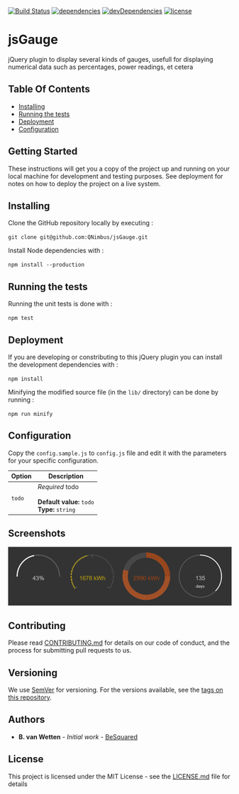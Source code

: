 [![Build Status](https://travis-ci.org/QNimbus/jsGauge.svg?branch=master)](https://travis-ci.org/QNimbus/jsGauge)
[![dependencies](https://david-dm.org/QNimbus/jsGauge.svg)](https://david-dm.org/QNimbus/jsGauge)
[![devDependencies](https://david-dm.org/QNimbus/jsGauge/dev-status.svg)](https://david-dm.org/QNimbus/jsGauge?type=dev)
[![license](https://img.shields.io/github/license/mashape/apistatus.svg)]()

# jsGauge

jQuery plugin to display several kinds of gauges, usefull for displaying numerical data such as percentages, power readings, et cetera

## Table Of Contents

- [Installing](#installing)
- [Running the tests](#running-the-tests)
- [Deployment](#deployment)
- [Configuration](#configuration)

## Getting Started

These instructions will get you a copy of the project up and running on your local machine for development and testing purposes. See deployment for notes on how to deploy the project on a live system.


## Installing

Clone the GitHub repository locally by executing :

`git clone git@github.com:QNimbus/jsGauge.git`

Install Node dependencies with :

`npm install --production`

## Running the tests

Running the unit tests is done with :

`npm test`

## Deployment

If you are developing or constributing to this jQuery plugin you can install the development dependencies with :

`npm install`

Minifying the modified source file (in the `lib/` directory) can be done by running :

`npm run minify`

## Configuration

Copy the `config.sample.js` to `config.js` file and edit it with the parameters for your specific configuration.

| Option           | Description
|----------------- |-----------
| `todo` | *Required* todo<br><br>**Default value:** `todo`<br>**Type:** `string`<br>

## Screenshots

![alt text][screenshot_01]

## Contributing

Please read [CONTRIBUTING.md](https://gist.github.com/PurpleBooth/b24679402957c63ec426) for details on our code of conduct, and the process for submitting pull requests to us.

## Versioning

We use [SemVer](http://semver.org/) for versioning. For the versions available, see the [tags on this repository](https://github.com/your/project/tags). 

## Authors

* **B. van Wetten** - *Initial work* - [BeSquared](https://besqua.red)

## License

This project is licensed under the MIT License - see the [LICENSE.md](LICENSE.md) file for details

[screenshot_01]: img/ss_01.png "Logo Title Text 2"